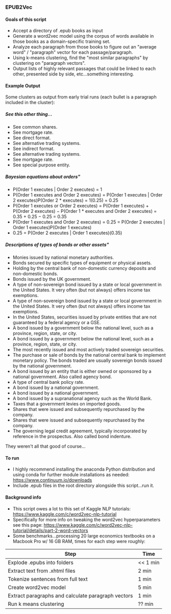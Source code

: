 ### EPUB2Vec

#### Goals of this script

* Accept a directory of .epub books as input
* Generate a word2vec model using the corpus of words available in those books as a domain-specific training set.
* Analyze each paragraph from those books to figure out an "average word" / "paragraph" vector for each passage/paragraph.
* Using k-means clustering, find the "most similar paragraphs" by clustering on "paragraph vectors".
* Output lists of highly relevant passages that could be linked to each other, presented side by side, etc...something interesting.

#### Example Output

Some clusters as output from early trial runs (each bullet is a paragraph included in the cluster):

##### See this other thing...
* See common shares.
* See mortgage rate.
* See direct format.
* See alternative trading systems.
* See indirect format.
* See alternative trading systems.
* See mortgage rate.
* See special purpose entity.

##### Bayesian equations about orders"
* P(Order 1 executes | Order 2 executes) = 1
* P(Order 1 executes and Order 2 executes) = P(Order 1 executes | Order 2 executes)P(Order 2 * executes) = 1(0.25) = 0.25
* P(Order 1 executes or Order 2 executes) = P(Order 1 executes) + P(Order 2 executes) − P(Order 1 * executes and Order 2 executes) = 0.35 + 0.25 − 0.25 = 0.35
* P(Order 1 executes and Order 2 executes) = 0.25 = P(Order 2 executes | Order 1 executes)P(Order 1 executes)
* 0.25 = P(Order 2 executes | Order 1 executes)(0.35)

##### Descriptions of types of bonds or other assets"
* Monies issued by national monetary authorities.
* Bonds secured by specific types of equipment or physical assets.
* Holding by the central bank of non-domestic currency deposits and non-domestic bonds.
* Bonds issued by the UK government.
* A type of non-sovereign bond issued by a state or local government in the United States. It very often (but not always) offers income tax exemptions.
* A type of non-sovereign bond issued by a state or local government in the United States. It very often (but not always) offers income tax exemptions.
* In the United States, securities issued by private entities that are not guaranteed by a federal agency or a GSE.
* A bond issued by a government below the national level, such as a province, region, state, or city.
* A bond issued by a government below the national level, such as a province, region, state, or city.
* The most recently issued and most actively traded sovereign securities.
* The purchase or sale of bonds by the national central bank to implement monetary policy. The bonds traded are usually sovereign bonds issued by the national government.
* A bond issued by an entity that is either owned or sponsored by a national government. Also called agency bond.
* A type of central bank policy rate.
* A bond issued by a national government.
* A bond issued by a national government.
* A bond issued by a supranational agency such as the World Bank.
* Taxes that a government levies on imported goods.
* Shares that were issued and subsequently repurchased by the company.
* Shares that were issued and subsequently repurchased by the company.
* The governing legal credit agreement, typically incorporated by reference in the prospectus. Also called bond indenture.

They weren't all that good of course...

#### To run

* I highly recommend installing the anaconda Python distribution and using conda for further module installations as needed: https://www.continuum.io/downloads
* Include .epub files in the root directory alongside this script...run it.

#### Background info

* This script owes a lot to this set of Kaggle NLP tutorials: https://www.kaggle.com/c/word2vec-nlp-tutorial
* Specifically for more info on tweaking the word2vec hyperparameters see this page: https://www.kaggle.com/c/word2vec-nlp-tutorial/details/part-2-word-vectors
* Some benchmarks...processing 20 large economics textbooks on a Macbook Pro w/ 16 GB RAM, times for each step were roughly:

|Step|Time|
|----|----|
|Explode .epubs into folders|<< 1 min|
|Extract text from .xhtml files|2 min|
|Tokenize sentences from full text|1 min|
|Create word2vec model|5 min|
|Extract paragraphs and calculate paragraph vectors|1 min|
|Run k means clustering|?? min|
